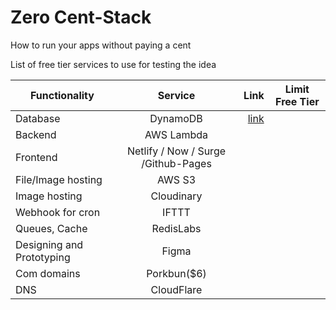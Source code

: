 # Zero Cent-Stack
How to run your apps without paying a cent 

List of free tier services to use for testing the idea 

| Functionality 	| Service 	| Link 	| Limit Free Tier 	|
|---------------------------	|:---------------------:	|-----:	|-----------------	|
| Database 	| DynamoDB 	| [link](https://aws.amazon.com/dynamodb/)	|   	|
| Backend 	| AWS Lambda 	|  	|  	|
| Frontend 	| Netlify / Now / Surge /Github-Pages 	|  	|  	|
| File/Image hosting 	| AWS S3 	|  	|  	|
| Image hosting 	| Cloudinary 	|  	|  	|
| Webhook for cron 	| IFTTT 	|  	|  	|
| Queues, Cache 	| RedisLabs 	|  	|  	|
| Designing and Prototyping 	| Figma 	|  	|  	|
| Com domains 	| Porkbun($6) 	|  	|  	|
| DNS 	| CloudFlare 	|  	|  	|

